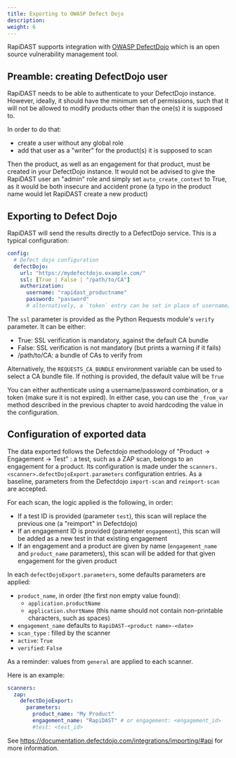 ```yaml
---
title: Exporting to OWASP Defect Dojo 
description: 
weight: 6
---
```


RapiDAST supports integration with [OWASP DefectDojo](https://owasp.org/www-project-defectdojo/) which is an open source vulnerability management tool.

## Preamble: creating DefectDojo user

RapiDAST needs to be able to authenticate to your DefectDojo instance. However, ideally, it should have the minimum set of permissions, such that it will not be allowed to modify products other than the one(s) it is supposed to.

In order to do that:

- create a user without any global role
- add that user as a "writer" for the product(s) it is supposed to scan

Then the product, as well as an engagement for that product, must be created in your DefectDojo instance. It would not be advised to give the RapiDAST user an "admin" role and simply set `auto_create_context` to True, as it would be both insecure and accident prone (a typo in the product name would let RapiDAST create a new product)

## Exporting to Defect Dojo

RapiDAST will send the results directly to a DefectDojo service. This is a typical configuration:

```yaml
config:
  # Defect dojo configuration
  defectDojo:
    url: "https://mydefectdojo.example.com/"
    ssl: [True | False | "/path/to/CA"]
    authorization:
      username: "rapidast_productname"
      password: "password"
      # alternatively, a `token` entry can be set in place of username/password
```

The `ssl` parameter is provided as the Python Requests module's `verify` parameter. It can be either:

- True: SSL verification is mandatory, against the default CA bundle
- False: SSL verification is not mandatory (but prints a warning if it fails)
- /path/to/CA: a bundle of CAs to verify from

Alternatively, the `REQUESTS_CA_BUNDLE` environment variable can be used to select a CA bundle file. If nothing is provided, the default value will be `True`

You can either authenticate using a username/password combination, or a token (make sure it is not expired). In either case, you can use the `_from_var` method described in the previous chapter to avoid hardcoding the value in the configuration.

## Configuration of exported data

The data exported follows the Defectdojo methodology of "Product → Engagement → Test" : a test, such as a ZAP scan, belongs to an engagement for a product.
Its configuration is made under the `scanners.<scanner>.defectDojoExport.parameters` configuration entries. As a baseline, parameters from the Defectdojo `import-scan` and `reimport-scan` are accepted.

For each scan, the logic applied is the following, in order:

- If a test ID is provided (parameter `test`), this scan will replace the previous one (a "reimport" in Defectdojo)
- If an engagement ID is provided (parameter `engagement`), this scan will be added as a new test in that existing engagement
- If an engagement and a product are given by name (`engagement_name` and `product_name` parameters), this scan will be added for that given engagement for the given product

In each `defectDojoExport.parameters`, some defaults parameters are applied:

- `product_name`, in order (the first non empty value found):
  - `application.productName`
  - `application.shortName` (this name should not contain non-printable characters, such as spaces)
- `engagement_name` defaults to `RapiDAST-<product name>-<date>`
- `scan_type` : filled by the scanner
- `active`: `True`
- `verified`: `False`

As a reminder: values from `general` are applied to each scanner.

Here is an example:

```yaml
scanners:
  zap:
    defectDojoExport:
      parameters:
        product_name: "My Product"
        engagement_name: "RapiDAST" # or engagement: <engagement_id>
        #test: <test_id>
```

See <https://documentation.defectdojo.com/integrations/importing/#api> for more information.
